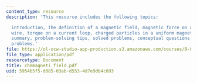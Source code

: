 ```yaml
---
content_type: resource
description: 'This resource includes the following topics:

  introduction, The definition of a magnetic field, magnetic force on a current-carrying
  wire, torque on a current loop, charged particles in a uniform magnetic field, applications,
  summary, problem-solving tips, solved problems, conceptual questions, and additional
  problems.'
file: https://ol-ocw-studio-app-production.s3.amazonaws.com/courses/8-02-physics-ii-electricity-and-magnetism-spring-2007/5954b5f5d08503abd5534d7e9db4c893_ch8magneti_field.pdf
file_type: application/pdf
resourcetype: Document
title: ch8magneti_field.pdf
uid: 5954b5f5-d085-03ab-d553-4d7e9db4c893
---
```

